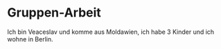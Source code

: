 # Gruppen-Arbeit

Ich bin Veaceslav und komme aus Moldawien, ich habe 3 Kinder und ich wohne in Berlin.
